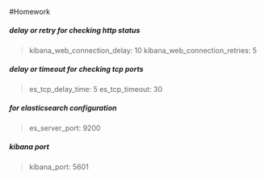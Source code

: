#Homework


##### delay or retry for checking http status
  >kibana_web_connection_delay: 10
  >kibana_web_connection_retries: 5

##### delay or timeout for checking tcp ports
  >es_tcp_delay_time: 5
  >es_tcp_timeout: 30

##### for elasticsearch configuration
  >es_server_port: 9200

##### kibana port
  >kibana_port: 5601
